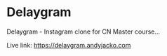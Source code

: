 # Delaygram
Delaygram - Instagram clone for CN Master course...

Live link: https://delaygram.andyjacko.com
